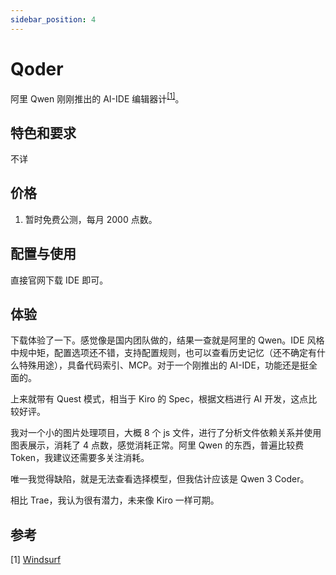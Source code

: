 ```yaml
---
sidebar_position: 4
---
```


# Qoder

阿里 Qwen 刚刚推出的 AI-IDE 编辑器计<sup>[[1]](#参考)</sup>。

## 特色和要求

不详

## 价格
1. 暂时免费公测，每月 2000 点数。

## 配置与使用

直接官网下载 IDE 即可。

## 体验

下载体验了一下。感觉像是国内团队做的，结果一查就是阿里的 Qwen。IDE 风格中规中矩，配置选项还不错，支持配置规则，也可以查看历史记忆（还不确定有什么特殊用途），具备代码索引、MCP。对于一个刚推出的 AI-IDE，功能还是挺全面的。

上来就带有 Quest 模式，相当于 Kiro 的 Spec，根据文档进行 AI 开发，这点比较好评。

我对一个小的图片处理项目，大概 8 个 js 文件，进行了分析文件依赖关系并使用图表展示，消耗了 4 点数，感觉消耗正常。阿里 Qwen 的东西，普遍比较费 Token，我建议还需要多关注消耗。

唯一我觉得缺陷，就是无法查看选择模型，但我估计应该是 Qwen 3 Coder。

相比 Trae，我认为很有潜力，未来像 Kiro 一样可期。

## 参考

[1]&nbsp;[Windsurf](https://qoder.com)

